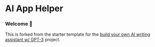 # AI App Helper
### Welcome 👋
This is forked from the starter template for the [build your own AI writing assistant w/ GPT-3](https://buildspace.so/builds/ai-writer) project.
